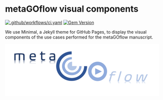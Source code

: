 # metaGOflow visual components 



[![.github/workflows/ci.yaml](https://github.com/pages-themes/minimal/actions/workflows/ci.yaml/badge.svg)](https://github.com/pages-themes/minimal/actions/workflows/ci.yaml) [![Gem Version](https://badge.fury.io/rb/jekyll-theme-minimal.svg)](https://badge.fury.io/rb/jekyll-theme-minimal)


We use Minimal, a Jekyll theme for GitHub Pages, to display the visual components of the use cases performed for the metaGOflow manuscript. 


![metaGOflow](assets/img/metaGOflow_logo_italics.png)





